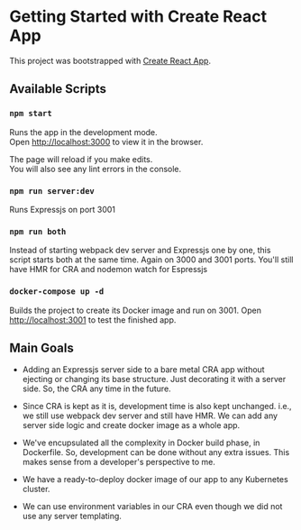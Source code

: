 # Getting Started with Create React App

This project was bootstrapped with [Create React App](https://github.com/facebook/create-react-app).

## Available Scripts

### `npm start`
Runs the app in the development mode.\
Open [http://localhost:3000](http://localhost:3000) to view it in the browser.

The page will reload if you make edits.\
You will also see any lint errors in the console.

### `npm run server:dev`

Runs Expressjs on port 3001

### `npm run both`

Instead of starting webpack dev server and Expressjs one by one, this script starts both at the same time. Again on 3000 and 3001 ports.
You'll still have HMR for CRA and nodemon watch for Espressjs

### `docker-compose up -d`

Builds the project to create its Docker image and run on 3001. 
Open [http://localhost:3001](http://localhost:3001) to test the finished app.


## Main Goals

* Adding an Expressjs server side to a bare metal CRA app without ejecting or changing its base structure. Just decorating it with a server side. So, the CRA any time in the future.

* Since CRA is kept as it is, development time is also kept unchanged. i.e., we still use webpack dev server and still have HMR. We can add any server side logic and create docker image as a whole app.

* We've encupsulated all the complexity in Docker build phase, in Dockerfile. So, development can be done without any extra issues. This makes sense from a developer's perspective to me. 

* We have a ready-to-deploy docker image of our app to any Kubernetes cluster. 

* We can use environment variables in our CRA even though we did not use any server templating.